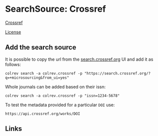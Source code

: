# SearchSource: Crossref

<!--
Note: This document is currently under development. It will contain the following elements.

- description
- coverage (disciplines, types of work)
- supported (details): run_search (including updates), load,  prep (including get_masterdata)
-->

[Crossref](https://www.crossref.org/)

[License](https://www.crossref.org/documentation/retrieve-metadata/rest-api/rest-api-metadata-license-information/)

## Add the search source

It is possible to copy the url from the [search.crossref.org](https://search.crossref.org/?q=microsourcing&from_ui=yes) UI and add it as follows:

```
colrev search -a colrev.crossref -p "https://search.crossref.org/?q=+microsourcing&from_ui=yes"
```

Whole journals can be added based on their issn:
```
colrev search -a colrev.crossref -p "issn=1234-5678"
```

To test the metadata provided for a particular `DOI` use:
```
https://api.crossref.org/works/DOI
```

## Links
